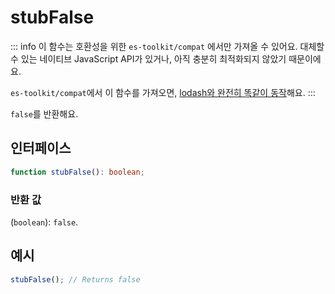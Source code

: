 # stubFalse

::: info
이 함수는 호환성을 위한 `es-toolkit/compat` 에서만 가져올 수 있어요. 대체할 수 있는 네이티브 JavaScript API가 있거나, 아직 충분히 최적화되지 않았기 때문이에요.

`es-toolkit/compat`에서 이 함수를 가져오면, [lodash와 완전히 똑같이 동작](../../../compatibility.md)해요.
:::

`false`를 반환해요.

## 인터페이스

```typescript
function stubFalse(): boolean;
```

### 반환 값

(`boolean`): `false`.

## 예시

```typescript
stubFalse(); // Returns false
```
